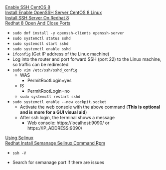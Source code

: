 [Enable SSH CentOS 8](https://linuxhint.com/enable_ssh_centos8/)<br />
[Install Enable OpenSSH Server CentOS 8 Linux](https://www.how2shout.com/linux/install-enable-openssh-server-centos-8-linux/)<br />
[Install SSH Server On Redhat 8](https://linuxconfig.org/install-ssh-server-on-redhat-8)<br />
[Redhat 8 Open And Close Ports](https://linuxconfig.org/redhat-8-open-and-close-ports)
* `sudo dnf install -y openssh-clients openssh-server`
* `sudo systemctl status sshd`
* `sudo systemctl start sshd`
* `sudo systemctl enable sshd`
* `ifconfig` (Get IP address of the Linux machine)
* Log into the router and port forward SSH (port 22) to the Linux machine, so traffic can be redirected
* `sudo vim /etc/ssh/sshd_config`
  * WAS
    * PermitRootLogin=yes
  * IS
    * PermitRootLogin=no
  * `sudo systemctl restart sshd`
* `sudo systemctl enable --now cockpit.socket`
  * Activate the web console with the above command (**This is optional and is more for a GUI visual aid**)
  * After ssh login, the terminal shows a message
    * Web console: https://localhost:9090/ or https://IP_ADDRESS:9090/

[Using Selinux](https://access.redhat.com/documentation/en-us/red_hat_enterprise_linux/8/html-single/using_selinux/index)<br />
[Redhat Install Semanage Selinux Command Rpm](https://www.cyberciti.biz/faq/redhat-install-semanage-selinux-command-rpm/)
* `ssh -V`

* Search for semanage port if there are issues
